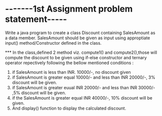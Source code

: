 # -------1st Assignment problem statement-----

Write a java program to create a class Discount containing SalesAmount as a data member. SalesAmount should be given as input using 
approptiate input() method/Constructor defined in the class.

*** In the class,defined 2 method viz. compute1() and compute2(),those will compute the discount to be given using if-else 
constructor and ternary operator repectively following the bellow mentioned conditions :

1. if SalesAmount is less than INR. 10000/-, no discount given
2. if SalesAmount is greater equal 10000/- and less than INR 20000/-, 3% discount will be given.
3. if SalesAmount is greater euual INR 20000/- and less than INR 30000/- ,5% discount will be given.
4. if the SalesAmount is greater equal INR 40000/-, 10% discount will be given.
5. And display() function to display the calculated discount.
